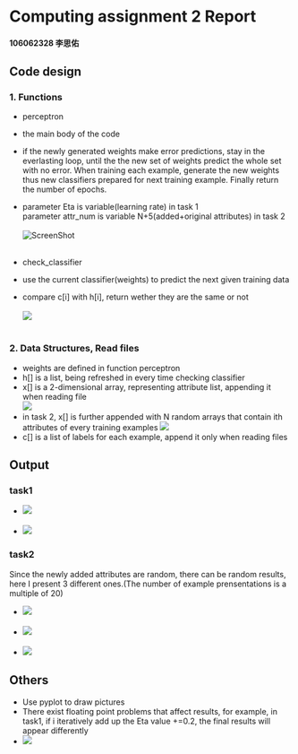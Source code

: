 # Computing assignment 2 Report
#### 106062328 李思佑

## Code design
### 1. Functions
- perceptron
- the main body of the code
- if the newly generated weights make error predictions, stay in the everlasting loop, until the the new set of weights predict the whole set with no error. When training each example, generate the new weights thus new classifiers prepared for next training example. Finally return the number of epochs.
- parameter Eta is variable(learning rate) in task 1<br>
  parameter attr_num is variable N+5(added+original attributes) in task 2
<br><br>
![ScreenShot](./perceptron.PNG)
<br><br>

- check_classifier
- use the current classifier(weights) to predict the next given training data
- compare c[i] with h[i], return wether they are the same or not
<br><br>
![](/check_classifier.png)
<br><br>

### 2. Data Structures, Read files
- weights are defined in function perceptron
- h[] is a list, being refreshed in every time checking classifier
- x[] is a 2-dimensional array, representing attribute list, appending it when reading file<br>
![](./readfile.png)
- in task 2, x[] is further appended with N random arrays that contain ith attributes of every training examples
![](./nii.png)
- c[] is a list of labels for each example, append it only when reading files



## Output
### task1
- ![](./task1.png)
<br><br>
- ![](./weights.png)
### task2
Since the newly added attributes are random, there can be random results, here I present 3 different ones.(The number  of example prensentations is a multiple of 20)
- ![](./task2_0.png)
<br><br>
- ![](./task2_1.png)
<br><br>
- ![](./task2_2.png)

## Others
- Use pyplot to draw pictures
- There exist floating point problems that affect results, for example, in task1,  if i iteratively add up the Eta value +=0.2, the final results will appear differently
- ![](./error.png)
 
